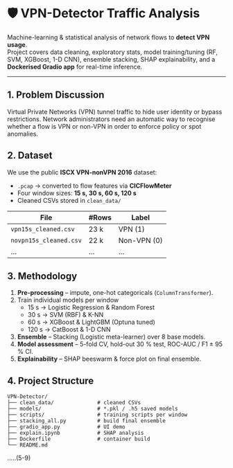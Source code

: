 # 🛡️ VPN-Detector Traffic Analysis

Machine-learning & statistical analysis of network flows to **detect VPN usage**.  
Project covers data cleaning, exploratory stats, model training/tuning (RF, SVM,
XGBoost, 1-D CNN), ensemble stacking, SHAP explainability, and a **Dockerised Gradio
app** for real-time inference.

---

## 1. Problem Discussion
Virtual Private Networks (VPN) tunnel traffic to hide user identity or bypass
restrictions. Network administrators need an automatic way to recognise whether
a flow is VPN or non-VPN in order to enforce policy or spot anomalies.

## 2. Dataset
We use the public **ISCX VPN-nonVPN 2016** dataset:

* `.pcap` → converted to flow features via **CICFlowMeter**  
* Four window sizes: **15 s, 30 s, 60 s, 120 s**  
* Cleaned CSVs stored in `clean_data/`

| File | #Rows | Label |
|------|-------|-------|
| `vpn15s_cleaned.csv` | 23 k | VPN (1) |
| `novpn15s_cleaned.csv` | 22 k | Non-VPN (0) |
| … | … | … |

## 3. Methodology
1. **Pre-processing** – impute, one-hot categoricals (`ColumnTransformer`).
2. Train individual models per window  
   * 15 s → Logistic Regression & Random Forest  
   * 30 s → SVM (RBF) & K-NN  
   * 60 s → XGBoost & LightGBM (Optuna tuned)  
   * 120 s → CatBoost & 1-D CNN
3. **Ensemble** – Stacking (Logistic meta-learner) over 8 base models.
4. **Model assessment** – 5-fold CV, hold-out 30 % test, ROC-AUC / F1 ± 95 % CI.
5. **Explainability** – SHAP beeswarm & force plot on final ensemble.

## 4. Project Structure
```text
VPN-Detector/
├── clean_data/              # cleaned CSVs
├── models/                  # *.pkl / .h5 saved models
├── scripts/                 # training scripts per window
├── stacking_all.py          # build final ensemble
├── gradio_app.py            # UI demo
├── explain.ipynb            # SHAP analysis
├── Dockerfile               # container build
└── README.md
```

.....(5-9)
